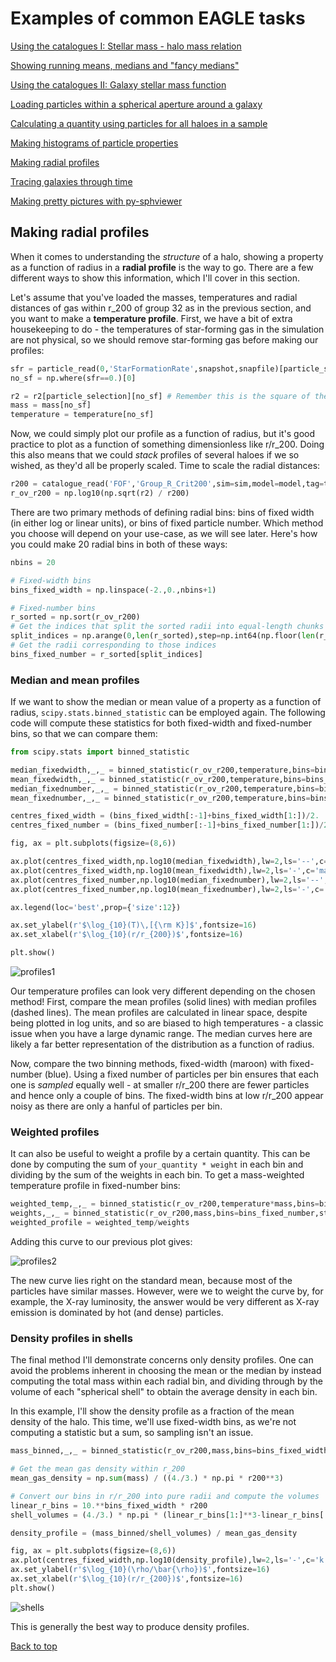 # Examples of common EAGLE tasks

[Using the catalogues I: Stellar mass - halo mass relation](https://j-davies-ari.github.io/eagle-guide/examples_smhm)

[Showing running means, medians and "fancy medians"](https://j-davies-ari.github.io/eagle-guide/examples_stats)

[Using the catalogues II: Galaxy stellar mass function](https://j-davies-ari.github.io/eagle-guide/examples_gsmf)

[Loading particles within a spherical aperture around a galaxy](https://j-davies-ari.github.io/eagle-guide/examples_aperture)

[Calculating a quantity using particles for all haloes in a sample](https://j-davies-ari.github.io/eagle-guide/examples_sample)

[Making histograms of particle properties](https://j-davies-ari.github.io/eagle-guide/examples_hists)

[Making radial profiles](https://j-davies-ari.github.io/eagle-guide/examples_profile)

[Tracing galaxies through time](https://j-davies-ari.github.io/eagle-guide/examples_tracing)

[Making pretty pictures with py-sphviewer](https://j-davies-ari.github.io/eagle-guide/examples_sphviewer)

## Making radial profiles

When it comes to understanding the _structure_ of a halo, showing a property as a function of radius in a **radial profile** is the way to go. There are a few different ways to show this information, which I'll cover in this section.

Let's assume that you've loaded the masses, temperatures and radial distances of gas within r_200 of group 32 as in the previous section, and you want to make a **temperature profile**. First, we have a bit of extra housekeeping to do - the temperatures of star-forming gas in the simulation are not physical, so we should remove star-forming gas before making our profiles:
```python
sfr = particle_read(0,'StarFormationRate',snapshot,snapfile)[particle_selection]
no_sf = np.where(sfr==0.)[0]

r2 = r2[particle_selection][no_sf] # Remember this is the square of the radius
mass = mass[no_sf]
temperature = temperature[no_sf]
```
Now, we could simply plot our profile as a function of radius, but it's good practice to plot as a function of something dimensionless like r/r_200. Doing this also means that we could _stack_ profiles of several haloes if we so wished, as they'd all be properly scaled. Time to scale the radial distances:
```python
r200 = catalogue_read('FOF','Group_R_Crit200',sim=sim,model=model,tag=tag)[groupnumber-1]
r_ov_r200 = np.log10(np.sqrt(r2) / r200)
```
There are two primary methods of defining radial bins: bins of fixed width (in either log or linear units), or bins of fixed particle number. Which method you choose will depend on your use-case, as we will see later. Here's how you could make 20 radial bins in both of these ways:
```python
nbins = 20

# Fixed-width bins
bins_fixed_width = np.linspace(-2.,0.,nbins+1)

# Fixed-number bins
r_sorted = np.sort(r_ov_r200)
# Get the indices that split the sorted radii into equal-length chunks
split_indices = np.arange(0,len(r_sorted),step=np.int64(np.floor(len(r_sorted)/nbins)))
# Get the radii corresponding to those indices
bins_fixed_number = r_sorted[split_indices]
```

### Median and mean profiles

If we want to show the median or mean value of a property as a function of radius, `scipy.stats.binned_statistic` can be employed again. The following code will compute these statistics for both fixed-width and fixed-number bins, so that we can compare them:
```python
from scipy.stats import binned_statistic

median_fixedwidth,_,_ = binned_statistic(r_ov_r200,temperature,bins=bins_fixed_width,statistic='median')
mean_fixedwidth,_,_ = binned_statistic(r_ov_r200,temperature,bins=bins_fixed_width,statistic='mean')
median_fixednumber,_,_ = binned_statistic(r_ov_r200,temperature,bins=bins_fixed_number,statistic='median')
mean_fixednumber,_,_ = binned_statistic(r_ov_r200,temperature,bins=bins_fixed_number,statistic='mean')

centres_fixed_width = (bins_fixed_width[:-1]+bins_fixed_width[1:])/2.
centres_fixed_number = (bins_fixed_number[:-1]+bins_fixed_number[1:])/2.

fig, ax = plt.subplots(figsize=(8,6))

ax.plot(centres_fixed_width,np.log10(median_fixedwidth),lw=2,ls='--',c='maroon',label='Median, fixed width')
ax.plot(centres_fixed_width,np.log10(mean_fixedwidth),lw=2,ls='-',c='maroon',label='Mean, fixed width')
ax.plot(centres_fixed_number,np.log10(median_fixednumber),lw=2,ls='--',c='skyblue',label='Median, fixed number')
ax.plot(centres_fixed_number,np.log10(mean_fixednumber),lw=2,ls='-',c='skyblue',label='Mean, fixed number')

ax.legend(loc='best',prop={'size':12})

ax.set_ylabel(r'$\log_{10}(T)\,[{\rm K}]$',fontsize=16)
ax.set_xlabel(r'$\log_{10}(r/r_{200})$',fontsize=16)

plt.show()
```

![profiles1](/images/profiles.png)

Our temperature profiles can look very different depending on the chosen method! First, compare the mean profiles (solid lines) with median profiles (dashed lines). The mean profiles are calculated in linear space, despite being plotted in log units, and so are biased to high temperatures - a classic issue when you have a large dynamic range. The median curves here are likely a far better representation of the distribution as a function of radius.

Now, compare the two binning methods, fixed-width (maroon) with fixed-number (blue). Using a fixed number of particles per bin ensures that each one is _sampled_ equally well - at smaller r/r_200 there are fewer particles and hence only a couple of bins. The fixed-width bins at low r/r_200 appear noisy as there are only a hanful of particles per bin.

### Weighted profiles

It can also be useful to weight a profile by a certain quantity. This can be done by computing the sum of `your_quantity * weight` in each bin and dividing by the sum of the weights in each bin. To get a mass-weighted temperature profile in fixed-number bins:
```python
weighted_temp,_,_ = binned_statistic(r_ov_r200,temperature*mass,bins=bins_fixed_number,statistic='sum')
weights,_,_ = binned_statistic(r_ov_r200,mass,bins=bins_fixed_number,statistic='sum')
weighted_profile = weighted_temp/weights
```
Adding this curve to our previous plot gives:

![profiles2](/images/profiles_extra.png)

The new curve lies right on the standard mean, because most of the particles have similar masses. However, were we to weight the curve by, for example, the X-ray luminosity, the answer would be very different as X-ray emission is dominated by hot (and dense) particles.

### Density profiles in shells

The final method I'll demonstrate concerns only density profiles. One can avoid the problems inherent in choosing the mean or the median by instead computing the total mass within each radial bin, and dividing through by the volume of each "spherical shell" to obtain the average density in each bin.

In this example, I'll show the density profile as a fraction of the mean density of the halo. This time, we'll use fixed-width bins, as we're not computing a statistic but a sum, so sampling isn't an issue.
```python
mass_binned,_,_ = binned_statistic(r_ov_r200,mass,bins=bins_fixed_width,statistic='sum')

# Get the mean gas density within r_200
mean_gas_density = np.sum(mass) / ((4./3.) * np.pi * r200**3)

# Convert our bins in r/r_200 into pure radii and compute the volumes
linear_r_bins = 10.**bins_fixed_width * r200
shell_volumes = (4./3.) * np.pi * (linear_r_bins[1:]**3-linear_r_bins[:-1]**3)

density_profile = (mass_binned/shell_volumes) / mean_gas_density

fig, ax = plt.subplots(figsize=(8,6))
ax.plot(centres_fixed_width,np.log10(density_profile),lw=2,ls='-',c='k')
ax.set_ylabel(r'$\log_{10}(\rho/\bar{\rho})$',fontsize=16)
ax.set_xlabel(r'$\log_{10}(r/r_{200})$',fontsize=16)
plt.show()
```

![shells](/images/density_profile.png)

This is generally the best way to produce density profiles.

[Back to top](https://j-davies-ari.github.io/eagle-guide/examples_profile)
